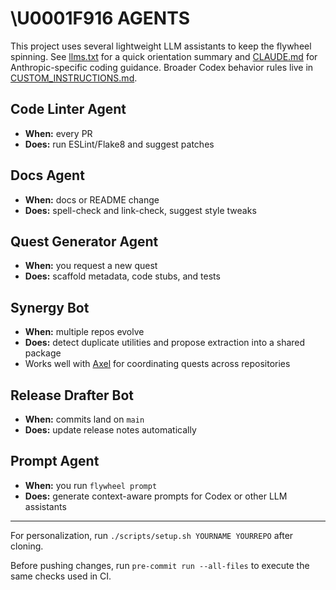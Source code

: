 # \U0001F916 AGENTS

This project uses several lightweight LLM assistants to keep the flywheel spinning.
See [llms.txt](llms.txt) for a quick orientation summary and [CLAUDE.md](CLAUDE.md)
for Anthropic-specific coding guidance. Broader Codex behavior rules live in
[CUSTOM_INSTRUCTIONS.md](CUSTOM_INSTRUCTIONS.md).

## Code Linter Agent
- **When:** every PR
- **Does:** run ESLint/Flake8 and suggest patches

## Docs Agent
- **When:** docs or README change
- **Does:** spell-check and link-check, suggest style tweaks

## Quest Generator Agent
- **When:** you request a new quest
- **Does:** scaffold metadata, code stubs, and tests

## Synergy Bot
- **When:** multiple repos evolve
- **Does:** detect duplicate utilities and propose extraction into a shared package
- Works well with [Axel](https://github.com/futuroptimist/axel) for coordinating quests across repositories

## Release Drafter Bot
- **When:** commits land on `main`
- **Does:** update release notes automatically

## Prompt Agent
- **When:** you run `flywheel prompt`
- **Does:** generate context-aware prompts for Codex or other LLM assistants

---

For personalization, run `./scripts/setup.sh YOURNAME YOURREPO` after cloning.

Before pushing changes, run `pre-commit run --all-files` to execute the same
checks used in CI.
